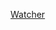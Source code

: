 [Watcher](http://brettterpstra.com/2011/03/07/watch-for-file-changes-and-refresh-your-browser-automatically/)

